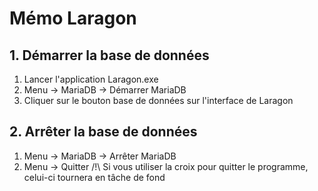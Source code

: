# Mémo Laragon

## 1. Démarrer la base de données

1. Lancer l'application Laragon.exe
2. Menu -> MariaDB -> Démarrer MariaDB
3. Cliquer sur le bouton base de données sur l'interface de Laragon

## 2. Arrêter la base de données

1. Menu -> MariaDB -> Arrêter MariaDB
2. Menu -> Quitter
   /!\ Si vous utiliser la croix pour quitter le programme, celui-ci tournera en tâche de fond
